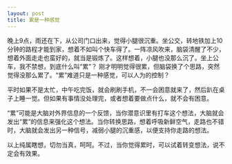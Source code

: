 ```yaml
---
layout: post
title: 累是一种感觉
---
```

晚上9点，雨还在下，从公司门口出来，觉得小腿很沉重。坐公交，转地铁加上10分钟的路程才能到家，想着不如叫个快车得了。一阵凉风吹来，脑袋清醒了不少，想着外面走走也蛮好的，就当是锻炼了。这样想着，小腿也没那么沉了。坐上公车，我不禁想，到底什么叫“累”？ 刚才明明觉得很累，但脑袋换了个思路，突然觉得没那么累了。“累”难道只是一种感觉，可以人为的控制？

平时如果不是太忙，中午吃完饭，就会刷刷手机，不一会困意就来了，然后趴在桌子上睡一觉。但如果有事情没处理完，或者想着要做点什么，就不会有困意。

“累”可能是大脑对外界信息的一个反馈，当你潜意识里有打车这个想法，大脑就会发出“累”的信息来强化这个想法。当你转换思路，想着呼吸新鲜空气，走路也不错时，大脑就会发出另一种信号，减弱小腿的沉重感，以便支持你走路的想法。

以上纯属瞎想，切勿当真，呵呵。不过，当你觉得累时，可以试着转变想法，说不定会有效果。